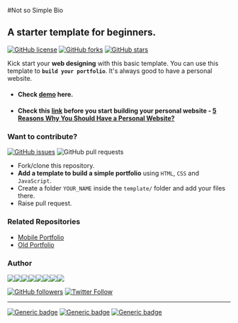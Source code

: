 #Not so Simple Bio
## A starter template for beginners. 

[![GitHub license](https://img.shields.io/github/license/vinitshahdeo/SimpleBio?logo=github)](https://github.com/vinitshahdeo/SimpleBio/blob/master/LICENSE) [![GitHub forks](https://img.shields.io/github/forks/vinitshahdeo/SimpleBio?color=red&logo=github)](https://github.com/vinitshahdeo/SimpleBio/network) [![GitHub stars](https://img.shields.io/github/stars/vinitshahdeo/SimpleBio?logo=github)](https://github.com/vinitshahdeo/SimpleBio/stargazers)

Kick start your **web designing** with this basic template. You can use this template to **`build your portfolio`**. It's always good to have a personal website.

- #### Check [demo](https://vinitshahdeo.github.io/SimpleBio/) here. 
- #### Check this [link](https://medium.com/@vinitshahdeo/5-reasons-why-you-should-have-a-personal-website-43b145532925) before you start building your personal website - [5 Reasons Why You Should Have a Personal Website?](https://medium.com/@vinitshahdeo/5-reasons-why-you-should-have-a-personal-website-43b145532925)

### Want to contribute?

[![GitHub issues](https://img.shields.io/github/issues/vinitshahdeo/SimpleBio?logo=github)](https://github.com/vinitshahdeo/SimpleBio/issues) ![GitHub pull requests](https://img.shields.io/github/issues-pr/vinitshahdeo/SimpleBio?color=blue&logo=github)

- Fork/clone this repository.
- **Add a template to build a simple portfolio** using `HTML`, `CSS` and `JavaScript`.
- Create a folder `YOUR_NAME` inside the `template/` folder and add your files there.
- Raise pull request.

### Related Repositories

- [Mobile Portfolio](https://github.com/vinitshahdeo/Mobile-Portfolio)
- [Old Portfolio](https://github.com/vinitshahdeo/Old-Portfolio)

### Author

[![](https://sourcerer.io/fame/vinitshahdeo/vinitshahdeo/SimpleBio/images/0)](https://sourcerer.io/fame/vinitshahdeo/vinitshahdeo/SimpleBio/links/0)[![](https://sourcerer.io/fame/vinitshahdeo/vinitshahdeo/SimpleBio/images/1)](https://sourcerer.io/fame/vinitshahdeo/vinitshahdeo/SimpleBio/links/1)[![](https://sourcerer.io/fame/vinitshahdeo/vinitshahdeo/SimpleBio/images/2)](https://sourcerer.io/fame/vinitshahdeo/vinitshahdeo/SimpleBio/links/2)[![](https://sourcerer.io/fame/vinitshahdeo/vinitshahdeo/SimpleBio/images/3)](https://sourcerer.io/fame/vinitshahdeo/vinitshahdeo/SimpleBio/links/3)[![](https://sourcerer.io/fame/vinitshahdeo/vinitshahdeo/SimpleBio/images/4)](https://sourcerer.io/fame/vinitshahdeo/vinitshahdeo/SimpleBio/links/4)[![](https://sourcerer.io/fame/vinitshahdeo/vinitshahdeo/SimpleBio/images/5)](https://sourcerer.io/fame/vinitshahdeo/vinitshahdeo/SimpleBio/links/5)[![](https://sourcerer.io/fame/vinitshahdeo/vinitshahdeo/SimpleBio/images/6)](https://sourcerer.io/fame/vinitshahdeo/vinitshahdeo/SimpleBio/links/6)[![](https://sourcerer.io/fame/vinitshahdeo/vinitshahdeo/SimpleBio/images/7)](https://sourcerer.io/fame/vinitshahdeo/vinitshahdeo/SimpleBio/links/7)

[![GitHub followers](https://img.shields.io/github/followers/vinitshahdeo.svg?label=Follow%20@vinitshahdeo&style=social)](https://github.com/vinitshahdeo/) [![Twitter Follow](https://img.shields.io/twitter/follow/Vinit_Shahdeo.svg?style=social)](https://twitter.com/Vinit_Shahdeo)


---

[![Generic badge](https://img.shields.io/badge/Web-Development-teal.svg?style=for-the-badge)](https://github.com/vinitshahdeo/SimpleBio) 
[![Generic badge](https://img.shields.io/badge/Portfolio-Design-orange.svg?style=for-the-badge)](https://github.com/vinitshahdeo/) [![Generic badge](https://img.shields.io/badge/Basic-Template-blue.svg?style=for-the-badge)](https://github.com/vinitshahdeo/) 
